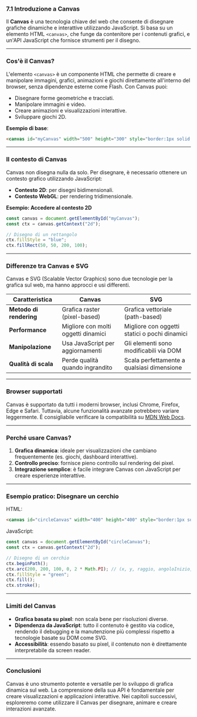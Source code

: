 ### **7.1 Introduzione a Canvas**

Il **Canvas** è una tecnologia chiave del web che consente di disegnare grafiche dinamiche e interattive utilizzando JavaScript. Si basa su un elemento HTML `<canvas>`, che funge da contenitore per i contenuti grafici, e un'API JavaScript che fornisce strumenti per il disegno.

---

### **Cos'è il Canvas?**

L'elemento `<canvas>` è un componente HTML che permette di creare e manipolare immagini, grafici, animazioni e giochi direttamente all'interno del browser, senza dipendenze esterne come Flash. Con Canvas puoi:

- Disegnare forme geometriche e tracciati.
- Manipolare immagini e video.
- Creare animazioni e visualizzazioni interattive.
- Sviluppare giochi 2D.

**Esempio di base**:  
```html
<canvas id="myCanvas" width="500" height="300" style="border:1px solid #000;"></canvas>
```

---

### **Il contesto di Canvas**

Canvas non disegna nulla da solo. Per disegnare, è necessario ottenere un contesto grafico utilizzando JavaScript:

- **Contesto 2D**: per disegni bidimensionali.
- **Contesto WebGL**: per rendering tridimensionale.

**Esempio: Accedere al contesto 2D**
```javascript
const canvas = document.getElementById("myCanvas");
const ctx = canvas.getContext("2d");

// Disegno di un rettangolo
ctx.fillStyle = "blue";
ctx.fillRect(50, 50, 200, 100);
```

---

### **Differenze tra Canvas e SVG**

Canvas e SVG (Scalable Vector Graphics) sono due tecnologie per la grafica sul web, ma hanno approcci e usi differenti.

| Caratteristica         | Canvas                                | SVG                                   |
|-------------------------|---------------------------------------|---------------------------------------|
| **Metodo di rendering** | Grafica raster (pixel-based)          | Grafica vettoriale (path-based)       |
| **Performance**         | Migliore con molti oggetti dinamici   | Migliore con oggetti statici o pochi dinamici |
| **Manipolazione**       | Usa JavaScript per aggiornamenti      | Gli elementi sono modificabili via DOM |
| **Qualità di scala**    | Perde qualità quando ingrandito       | Scala perfettamente a qualsiasi dimensione |

---

### **Browser supportati**

Canvas è supportato da tutti i moderni browser, inclusi Chrome, Firefox, Edge e Safari. Tuttavia, alcune funzionalità avanzate potrebbero variare leggermente. È consigliabile verificare la compatibilità su [MDN Web Docs](https://developer.mozilla.org/en-US/docs/Web/API/Canvas_API).

---

### **Perché usare Canvas?**

1. **Grafica dinamica**: ideale per visualizzazioni che cambiano frequentemente (es. giochi, dashboard interattive).  
2. **Controllo preciso**: fornisce pieno controllo sul rendering dei pixel.  
3. **Integrazione semplice**: è facile integrare Canvas con JavaScript per creare esperienze interattive.

---

### **Esempio pratico: Disegnare un cerchio**

HTML:
```html
<canvas id="circleCanvas" width="400" height="400" style="border:1px solid #000;"></canvas>
```

JavaScript:
```javascript
const canvas = document.getElementById("circleCanvas");
const ctx = canvas.getContext("2d");

// Disegno di un cerchio
ctx.beginPath();
ctx.arc(200, 200, 100, 0, 2 * Math.PI); // (x, y, raggio, angoloInizio, angoloFine)
ctx.fillStyle = "green";
ctx.fill();
ctx.stroke();
```

---

### **Limiti del Canvas**

- **Grafica basata su pixel**: non scala bene per risoluzioni diverse.
- **Dipendenza da JavaScript**: tutto il contenuto è gestito via codice, rendendo il debugging e la manutenzione più complessi rispetto a tecnologie basate su DOM come SVG.
- **Accessibilità**: essendo basato su pixel, il contenuto non è direttamente interpretabile da screen reader.

---

### **Conclusioni**

Canvas è uno strumento potente e versatile per lo sviluppo di grafica dinamica sul web. La comprensione della sua API è fondamentale per creare visualizzazioni e applicazioni interattive. Nei capitoli successivi, esploreremo come utilizzare il Canvas per disegnare, animare e creare interazioni avanzate.